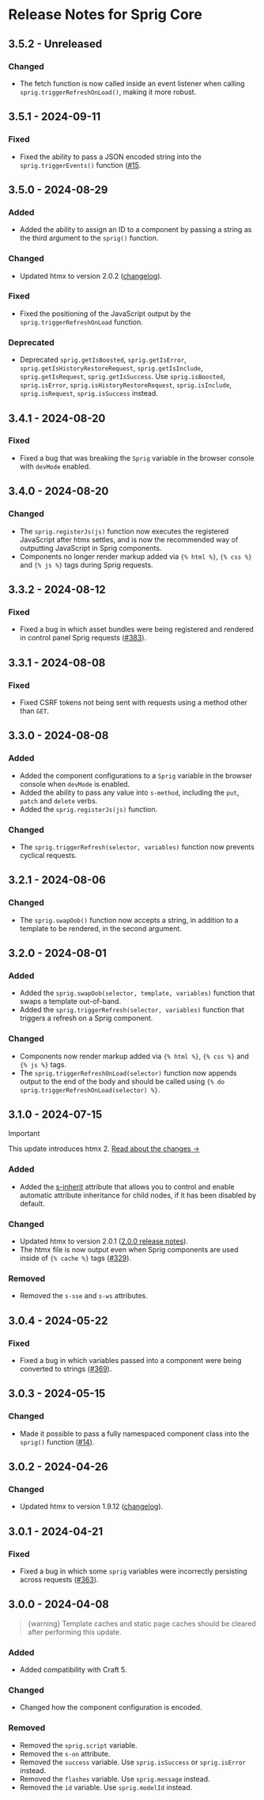 # Release Notes for Sprig Core

## 3.5.2 - Unreleased

### Changed

- The fetch function is now called inside an event listener when calling `sprig.triggerRefreshOnLoad()`, making it more robust.

## 3.5.1 - 2024-09-11

### Fixed

- Fixed the ability to pass a JSON encoded string into the `sprig.triggerEvents()` function ([#15](https://github.com/putyourlightson/craft-sprig-core/issues/15).

## 3.5.0 - 2024-08-29

### Added

- Added the ability to assign an ID to a component by passing a string as the third argument to the `sprig()` function.

### Changed

- Updated htmx to version 2.0.2 ([changelog](https://github.com/bigskysoftware/htmx/blob/master/CHANGELOG.md#202---2024-08-12)).

### Fixed

- Fixed the positioning of the JavaScript output by the `sprig.triggerRefreshOnLoad` function.

### Deprecated

- Deprecated `sprig.getIsBoosted`, `sprig.getIsError`, `sprig.getIsHistoryRestoreRequest`, `sprig.getIsInclude`, `sprig.getIsRequest`, `sprig.getIsSuccess`. Use `sprig.isBoosted`, `sprig.isError`, `sprig.isHistoryRestoreRequest`, `sprig.isInclude`, `sprig.isRequest`, `sprig.isSuccess` instead.

## 3.4.1 - 2024-08-20

### Fixed

- Fixed a bug that was breaking the `Sprig` variable in the browser console with `devMode` enabled.

## 3.4.0 - 2024-08-20

### Changed

- The `sprig.registerJs(js)` function now executes the registered JavaScript after htmx settles, and is now the recommended way of outputting JavaScript in Sprig components.
- Components no longer render markup added via `{% html %}`, `{% css %}` and `{% js %}` tags during Sprig requests.

## 3.3.2 - 2024-08-12

### Fixed

- Fixed a bug in which asset bundles were being registered and rendered in control panel Sprig requests ([#383](https://github.com/putyourlightson/craft-sprig/issues/383)).

## 3.3.1 - 2024-08-08

### Fixed

- Fixed CSRF tokens not being sent with requests using a method other than `GET`.

## 3.3.0 - 2024-08-08

### Added

- Added the component configurations to a `Sprig` variable in the browser console when `devMode` is enabled.
- Added the ability to pass any value into `s-method`, including the `put`, `patch` and `delete` verbs.
- Added the `sprig.registerJs(js)` function.

### Changed

- The `sprig.triggerRefresh(selector, variables)` function now prevents cyclical requests.

## 3.2.1 - 2024-08-06

### Changed

- The `sprig.swapOob()` function now accepts a string, in addition to a template to be rendered, in the second argument.

## 3.2.0 - 2024-08-01

### Added

- Added the `sprig.swapOob(selector, template, variables)` function that swaps a template out-of-band.
- Added the `sprig.triggerRefresh(selector, variables)` function that triggers a refresh on a Sprig component.

### Changed

- Components now render markup added via `{% html %}`, `{% css %}` and `{% js %}` tags.
- The `sprig.triggerRefreshOnLoad(selector)` function now appends output to the end of the body and should be called using `{% do sprig.triggerRefreshOnLoad(selector) %}`.

## 3.1.0 - 2024-07-15

> [!IMPORTANT]
> This update introduces htmx 2. [Read about the changes →](https://putyourlightson.com/articles/sprig-htmx-2)

### Added

- Added the [s-inherit](https://putyourlightson.com/plugins/sprig#s-inherit) attribute that allows you to control and enable automatic attribute inheritance for child nodes, if it has been disabled by default.

### Changed

- Updated htmx to version 2.0.1 ([2.0.0 release notes](https://htmx.org/posts/2024-06-17-htmx-2-0-0-is-released/)).
- The htmx file is now output even when Sprig components are used inside of `{% cache %}` tags ([#329](https://github.com/putyourlightson/craft-sprig/issues/329)).

### Removed

- Removed the `s-sse` and `s-ws` attributes.

## 3.0.4 - 2024-05-22

### Fixed

- Fixed a bug in which variables passed into a component were being converted to strings ([#369](https://github.com/putyourlightson/craft-sprig-core/issues/369)).

## 3.0.3 - 2024-05-15

### Changed

- Made it possible to pass a fully namespaced component class into the `sprig()` function ([#14](https://github.com/putyourlightson/craft-sprig-core/issues/14)).

## 3.0.2 - 2024-04-26

### Changed

- Updated htmx to version 1.9.12 ([changelog](https://github.com/bigskysoftware/htmx/blob/master/CHANGELOG.md#1912---2024-04-17)).

## 3.0.1 - 2024-04-21

### Fixed

- Fixed a bug in which some `sprig` variables were incorrectly persisting across requests ([#363](https://github.com/putyourlightson/craft-sprig/issues/363)).

## 3.0.0 - 2024-04-08

> {warning} Template caches and static page caches should be cleared after performing this update.

### Added

- Added compatibility with Craft 5.

### Changed

- Changed how the component configuration is encoded.

### Removed

- Removed the `sprig.script` variable.
- Removed the `s-on` attribute.
- Removed the `success` variable. Use `sprig.isSuccess` or `sprig.isError` instead.
- Removed the `flashes` variable. Use `sprig.message` instead.
- Removed the `id` variable. Use `sprig.modelId` instead.
